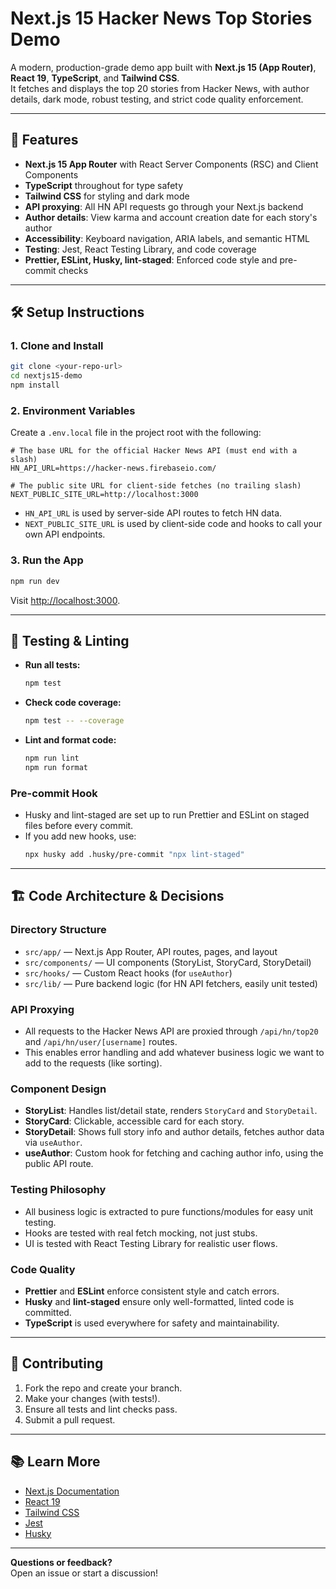 # Next.js 15 Hacker News Top Stories Demo

A modern, production-grade demo app built with **Next.js 15 (App Router)**, **React 19**, **TypeScript**, and **Tailwind CSS**.  
It fetches and displays the top 20 stories from Hacker News, with author details, dark mode, robust testing, and strict code quality enforcement.

---

## 🚀 Features

- **Next.js 15 App Router** with React Server Components (RSC) and Client Components
- **TypeScript** throughout for type safety
- **Tailwind CSS** for styling and dark mode
- **API proxying**: All HN API requests go through your Next.js backend
- **Author details**: View karma and account creation date for each story's author
- **Accessibility**: Keyboard navigation, ARIA labels, and semantic HTML
- **Testing**: Jest, React Testing Library, and code coverage
- **Prettier, ESLint, Husky, lint-staged**: Enforced code style and pre-commit checks

---

## 🛠️ Setup Instructions

### 1. **Clone and Install**

```bash
git clone <your-repo-url>
cd nextjs15-demo
npm install
```

### 2. **Environment Variables**

Create a `.env.local` file in the project root with the following:

```env
# The base URL for the official Hacker News API (must end with a slash)
HN_API_URL=https://hacker-news.firebaseio.com/

# The public site URL for client-side fetches (no trailing slash)
NEXT_PUBLIC_SITE_URL=http://localhost:3000
```

- `HN_API_URL` is used by server-side API routes to fetch HN data.
- `NEXT_PUBLIC_SITE_URL` is used by client-side code and hooks to call your own API endpoints.

### 3. **Run the App**

```bash
npm run dev
```

Visit [http://localhost:3000](http://localhost:3000).

---

## 🧪 Testing & Linting

- **Run all tests:**
  ```bash
  npm test
  ```
- **Check code coverage:**
  ```bash
  npm test -- --coverage
  ```
- **Lint and format code:**
  ```bash
  npm run lint
  npm run format
  ```

### Pre-commit Hook

- Husky and lint-staged are set up to run Prettier and ESLint on staged files before every commit.
- If you add new hooks, use:
  ```bash
  npx husky add .husky/pre-commit "npx lint-staged"
  ```

---

## 🏗️ Code Architecture & Decisions

### **Directory Structure**

- `src/app/` — Next.js App Router, API routes, pages, and layout
- `src/components/` — UI components (StoryList, StoryCard, StoryDetail)
- `src/hooks/` — Custom React hooks (for `useAuthor`)
- `src/lib/` — Pure backend logic (for HN API fetchers, easily unit tested)

### **API Proxying**

- All requests to the Hacker News API are proxied through `/api/hn/top20` and `/api/hn/user/[username]` routes.
- This enables error handling and add whatever business logic we want to add to the requests (like sorting).

### **Component Design**

- **StoryList**: Handles list/detail state, renders `StoryCard` and `StoryDetail`.
- **StoryCard**: Clickable, accessible card for each story.
- **StoryDetail**: Shows full story info and author details, fetches author data via `useAuthor`.
- **useAuthor**: Custom hook for fetching and caching author info, using the public API route.

### **Testing Philosophy**

- All business logic is extracted to pure functions/modules for easy unit testing.
- Hooks are tested with real fetch mocking, not just stubs.
- UI is tested with React Testing Library for realistic user flows.

### **Code Quality**

- **Prettier** and **ESLint** enforce consistent style and catch errors.
- **Husky** and **lint-staged** ensure only well-formatted, linted code is committed.
- **TypeScript** is used everywhere for safety and maintainability.

---

## 📝 Contributing

1. Fork the repo and create your branch.
2. Make your changes (with tests!).
3. Ensure all tests and lint checks pass.
4. Submit a pull request.

---

## 📚 Learn More

- [Next.js Documentation](https://nextjs.org/docs)
- [React 19](https://react.dev/)
- [Tailwind CSS](https://tailwindcss.com/)
- [Jest](https://jestjs.io/)
- [Husky](https://typicode.github.io/husky/)

---

**Questions or feedback?**  
Open an issue or start a discussion!
